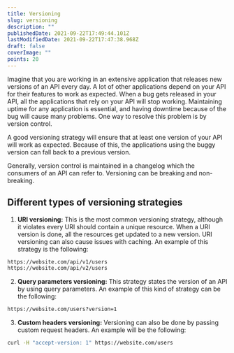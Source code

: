 ```yaml
---
title: Versioning
slug: versioning
description: ""
publishedDate: 2021-09-22T17:49:44.101Z
lastModifiedDate: 2021-09-22T17:47:38.968Z
draft: false
coverImage: ""
points: 20
---
```


Imagine that you are working in an extensive application that releases new versions of an API every day. A lot of other applications depend on your API for their features to work as expected. When a bug gets released in your API, all the applications that rely on your API will stop working. Maintaining uptime for any application is essential, and having downtime because of the bug will cause many problems. One way to resolve this problem is by version control.

A good versioning strategy will ensure that at least one version of your API will work as expected. Because of this, the applications using the buggy version can fall back to a previous version.

Generally, version control is maintained in a changelog which the consumers of an API can refer to. Versioning can be breaking and non-breaking.

## Different types of versioning strategies

1. **URI versioning:** This is the most common versioning strategy, although it violates every URI should contain a unique resource. When a URI version is done, all the resources get updated to a new version. URI versioning can also cause issues with caching. An example of this strategy is the following:

```bash
https://website.com/api/v1/users
https://website.com/api/v2/users
```

2. **Query parameters versioning:** This strategy states the version of an API by using query parameters. An example of this kind of strategy can be the following:

```bash
https://website.com/users?version=1
```

3. **Custom headers versioning:** Versioning can also be done by passing custom request headers. An example will be the following:

```bash
curl -H "accept-version: 1" https://website.com/users
```
